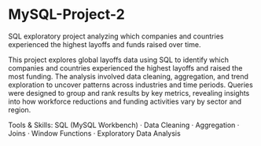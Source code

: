 # MySQL-Project-2

SQL exploratory project analyzing which companies and countries experienced the highest layoffs and funds raised over time.

This project explores global layoffs data using SQL to identify which companies and countries experienced the highest layoffs and raised the most funding. The analysis involved data cleaning, aggregation, and trend exploration to uncover patterns across industries and time periods. Queries were designed to group and rank results by key metrics, revealing insights into how workforce reductions and funding activities vary by sector and region.

Tools & Skills: SQL (MySQL Workbench) · Data Cleaning · Aggregation · Joins · Window Functions · Exploratory Data Analysis
